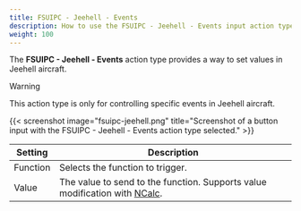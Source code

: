 ```yaml
---
title: FSUIPC - Jeehell - Events
description: How to use the FSUIPC - Jeehell - Events input action type with MobiFlight.
weight: 100
---
```


The **FSUIPC - Jeehell - Events** action type provides a way to set values in Jeehell aircraft.

> [!WARNING]
> This action type is only for controlling specific events in Jeehell aircraft.

{{< screenshot image="fsuipc-jeehell.png" title="Screenshot of a button input with the FSUIPC - Jeehell - Events action type selected." >}}

| Setting  | Description                                                                                                        |
| -------- | ------------------------------------------------------------------------------------------------------------------ |
| Function | Selects the function to trigger.                                                                                   |
| Value    | The value to send to the function. Supports value modification with [NCalc](/guides/modifying-values-with-ncalc/). |
